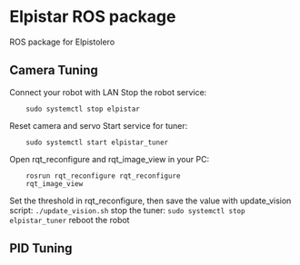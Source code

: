 Elpistar ROS package
============
ROS package for Elpistolero

Camera Tuning
-------------
Connect your robot with LAN
Stop the robot service:
```
    sudo systemctl stop elpistar
```
Reset camera and servo
Start service for tuner:
```
    sudo systemctl start elpistar_tuner
```
Open rqt_reconfigure and rqt_image_view in your PC:
```
    rosrun rqt_reconfigure rqt_reconfigure
    rqt_image_view
```
Set the threshold in rqt_reconfigure, then save the value with update_vision script:
    ```
    ./update_vision.sh
    ```
stop the tuner:
    ```
    sudo systemctl stop elpistar_tuner
    ```
reboot the robot

PID Tuning
----------
